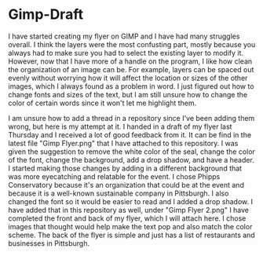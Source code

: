 # Gimp-Draft
I have started creating my flyer on GIMP and I have had many struggles overall. I think the layers were the most confusting part, mostly because you always had to make sure you had to select the existing layer to modify it. 
However, now that I have more of a handle on the program, I like how clean the organization of an image can be. For example, layers can be spaced out evenly without worrying how it will affect the location or sizes of the other images, which I always found as a problem in word.
I just figured out how to change fonts and sizes of the text, but I am still unsure how to change the color of certain words since it won't let me highlight them.

I am unsure how to add a thread in a repository since I've been adding them wrong, but here is my attempt at it.
I handed in a draft of my flyer last Thursday and I received a lot of good feedback from it. It can be find in the latest file "Gimp Flyer.png" that I have attached to this repository.
I was given the suggestion to remove the white color of the seal, change the color of the font, change the background, add a drop shadow, and have a header.
I started making those changes by adding in a different background that was more eyecatching and relatable for the event. I chose Phipps Conservatory because it's an organization that could be at the event and because it is a well-known sustainable company in Pittsburgh.
I also changed the font so it would be easier to read and I added a drop shadow. I have added that in this repository as well, under "Gimp Flyer 2.png"
I have completed the front and back of my flyer, which I will attach here. I chose images that thought would help make the text pop and also match the color scheme. The back of the flyer is simple and just has a list of restaurants and businesses in Pittsburgh.
